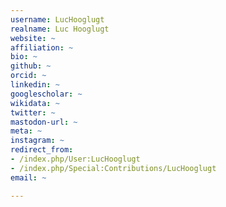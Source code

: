 ```yaml
---
username: LucHooglugt
realname: Luc Hooglugt
website: ~
affiliation: ~
bio: ~
github: ~
orcid: ~
linkedin: ~
googlescholar: ~
wikidata: ~
twitter: ~
mastodon-url: ~
meta: ~
instagram: ~
redirect_from:
- /index.php/User:LucHooglugt
- /index.php/Special:Contributions/LucHooglugt
email: ~

---
```

